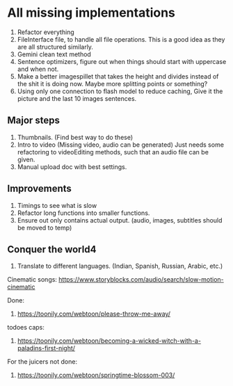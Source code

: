 


# All missing implementations
1. Refactor everything
2. FileInterface file, to handle all file operations. This is a good idea as they are all structured similarly.
3. Gemini clean text method
4. Sentence optimizers, figure out when things should start with uppercase and when not. 
5. Make a better imagespillet that takes the height and divides instead of the shit it is doing now. Maybe more splitting points or something?
6. Using only one connection to flash model to reduce caching, Give it the picture and the last 10 images sentences. 


## Major steps
1. Thumbnails. (Find best way to do these)
2. Intro to video (Missing video, audio can be generated)
Just needs some refactoring to videoEditing methods, such that an audio file can be given. 
3. Manual upload doc with best settings.

## Improvements
1. Timings to see what is slow
2. Refactor long functions into smaller functions. 
3. Ensure out only contains actual output. (audio, images, subtitles should be moved to temp)

## Conquer the world4
1. Translate to different languages. (Indian, Spanish, Russian, Arabic, etc.)




Cinematic songs:
https://www.storyblocks.com/audio/search/slow-motion-cinematic



Done:
1. https://toonily.com/webtoon/please-throw-me-away/

todoes caps:
1. https://toonily.com/webtoon/becoming-a-wicked-witch-with-a-paladins-first-night/

For the juicers not done:
1. https://toonily.com/webtoon/springtime-blossom-003/